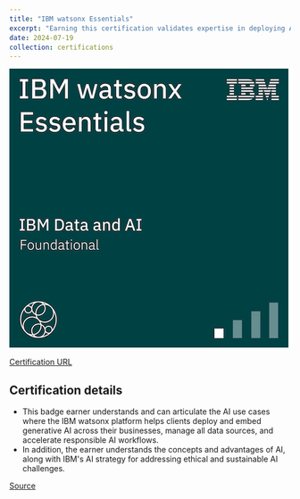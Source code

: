 ```yaml
---
title: "IBM watsonx Essentials"
excerpt: "Earning this certification validates expertise in deploying AI with IBM watsonx, emphasizing responsible workflows and ethical considerations.<br/><img src='/images/ibm-watsonx-essentials.png'>"
date: 2024-07-19
collection: certifications
---
```


![](/images/ibm-watsonx-essentials.png)

[Certification URL](https://www.credly.com/badges/3ab6a975-13c4-4b12-ab66-3e93c7f8da54/public_url)

## Certification details

-   This badge earner understands and can articulate the AI use cases where the IBM watsonx platform helps clients deploy and embed generative AI across their businesses, manage all data sources, and accelerate responsible AI workflows.
-   In addition, the earner understands the concepts and advantages of AI, along with IBM's AI strategy for addressing ethical and sustainable AI challenges.

[Source](https://www.credly.com/badges/3ab6a975-13c4-4b12-ab66-3e93c7f8da54/public_url)

<!--stackedit_data:
eyJoaXN0b3J5IjpbMTU3MjYwMzIxOV19
-->
